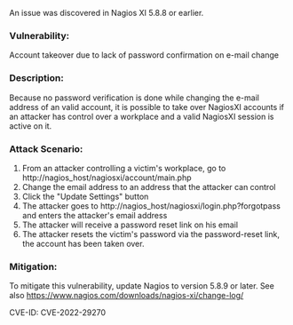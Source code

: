 An issue was discovered in Nagios XI 5.8.8 or earlier.

### Vulnerability: 
Account takeover due to lack of password confirmation on e-mail change

### Description:
Because no password verification is done while changing the e-mail address of an valid account, it is possible to take over NagiosXI accounts if an attacker has control over a workplace and a valid NagiosXI session is active on it. 

### Attack Scenario:
1. From an attacker controlling a victim's workplace, go to http://nagios_host/nagiosxi/account/main.php 
2. Change the email address to an address that the attacker can control 
3. Click the "Update Settings" button 
4. The attacker goes to http://nagios_host/nagiosxi/login.php?forgotpass and enters the attacker's email address 
5. The attacker will receive a password reset link on his email 
6. The attacker resets the victim's password via the password-reset link, the account has been taken over. 

### Mitigation:
To mitigate this vulnerability, update Nagios to version 5.8.9 or later. See also https://www.nagios.com/downloads/nagios-xi/change-log/

CVE-ID: CVE-2022-29270
